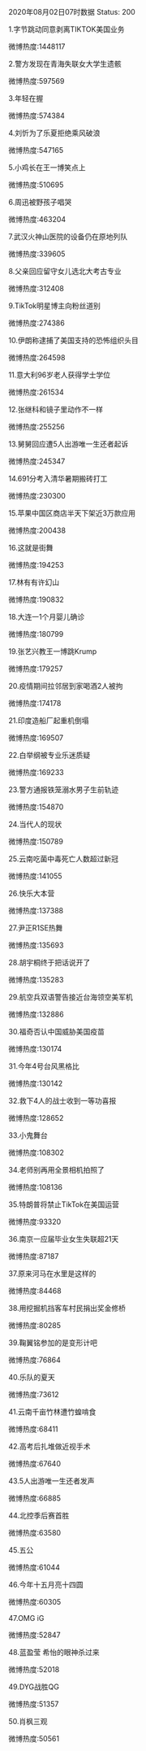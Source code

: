 2020年08月02日07时数据
Status: 200

1.字节跳动同意剥离TIKTOK美国业务

微博热度:1448117

2.警方发现在青海失联女大学生遗骸

微博热度:597569

3.年轻在握

微博热度:574384

4.刘忻为了乐夏拒绝乘风破浪

微博热度:547165

5.小鸡长在王一博笑点上

微博热度:510695

6.周迅被野孩子唱哭

微博热度:463204

7.武汉火神山医院的设备仍在原地列队

微博热度:339605

8.父亲回应留守女儿选北大考古专业

微博热度:312408

9.TikTok明星博主向粉丝道别

微博热度:274386

10.伊朗称逮捕了美国支持的恐怖组织头目

微博热度:264598

11.意大利96岁老人获得学士学位

微博热度:261534

12.张继科和镜子里动作不一样

微博热度:255256

13.舅舅回应遭5人出游唯一生还者起诉

微博热度:245347

14.691分考入清华暑期搬砖打工

微博热度:230300

15.苹果中国区商店半天下架近3万款应用

微博热度:200438

16.这就是街舞

微博热度:194253

17.林有有许幻山

微博热度:190832

18.大连一1个月婴儿确诊

微博热度:180799

19.张艺兴教王一博跳Krump

微博热度:179257

20.疫情期间拉邻居到家喝酒2人被拘

微博热度:174178

21.印度造船厂起重机倒塌

微博热度:169507

22.白举纲被专业乐迷质疑

微博热度:169233

23.警方通报铁笼溺水男子生前轨迹

微博热度:154870

24.当代人的现状

微博热度:150789

25.云南吃菌中毒死亡人数超过新冠

微博热度:141055

26.快乐大本营

微博热度:137388

27.尹正R1SE热舞

微博热度:135693

28.胡宇桐终于把话说开了

微博热度:135283

29.航空兵双语警告接近台海领空美军机

微博热度:132886

30.福奇否认中国威胁美国疫苗

微博热度:130174

31.今年4号台风黑格比

微博热度:130142

32.救下4人的战士收到一等功喜报

微博热度:128652

33.小鬼舞台

微博热度:108302

34.老师别再用全景相机拍照了

微博热度:108136

35.特朗普将禁止TikTok在美国运营

微博热度:93320

36.南京一应届毕业女生失联超21天

微博热度:87187

37.原来河马在水里是这样的

微博热度:84468

38.用挖掘机挡客车村民捐出奖金修桥

微博热度:80285

39.鞠翼铭参加的是变形计吧

微博热度:76864

40.乐队的夏天

微博热度:73612

41.云南千亩竹林遭竹蝗啃食

微博热度:68411

42.高考后扎堆做近视手术

微博热度:67640

43.5人出游唯一生还者发声

微博热度:66885

44.北控季后赛首胜

微博热度:63580

45.五公

微博热度:61044

46.今年十五月亮十四圆

微博热度:60305

47.OMG iG

微博热度:52847

48.蓝盈莹 希怡的眼神杀过来

微博热度:52018

49.DYG战胜QG

微博热度:51357

50.肖枫三观

微博热度:50561

